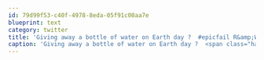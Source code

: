 ```yaml
---
id: 79d99f53-c40f-4978-8eda-05f91c00aa7e
blueprint: text
category: twitter
title: 'Giving away a bottle of water on Earth day ?  #epicfail R&amp;W.  How far did you ship that water?'
caption: 'Giving away a bottle of water on Earth day ?  <span class="hashtag hashtag_local">#<a href="http://tweettemp.darylchymko.ca/?tag=epicfail">epicfail</a> R&amp;W.  How far did you ship that water?'
---
```

